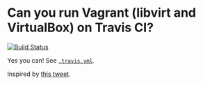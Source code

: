 # Can you run Vagrant (libvirt and VirtualBox) on Travis CI?
[![Build Status](https://travis-ci.com/manics/travis-vmx-test.svg?branch=master)](https://travis-ci.com/manics/travis-vmx-test)

Yes you can! See [`.travis.yml`](.travis.yml).

Inspired by [this tweet](https://twitter.com/_AkihiroSuda_/status/1167340416028442624).

